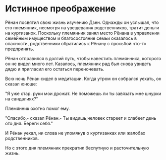 # Истинное преображение

Рёнан посвятил свою жизнь изучению Дзен. Однажды он услышал, что его племянник, несмотря на увещевания родственников, тратит деньги на куртизанок. Поскольку племянник занял место Рёнана в управлении семейным имуществом и благосостояние семьи оказалось в опасности, родственники обратились к Рёнану с просьбой что-то предпринять.

Рёнан отправился в долгий путь, чтобы навестить племянника, которого он не видел много лет. Казалось, племянник рад был снова увидеть дядю и пригласил его остаться переночевать.

Всю ночь Рёнан сидел в медитации. Когда утром он собрался уехать, он сказал юноше:

"Я уже стар. руки мои дрожат. Не поможешь ли ты завязать мне шнурки на сандалиях?"

Племянник охотно помог ему.

"Спасибо,- сказал Рёнан.- Ты видишь,человек стареет и слабеет день ото дня. Береги себя."

И Рёнан уехал, ни слова не упомянув о куртизанках или жалобах родственников.

Но с этого дня племянник прекратил беспутную и расточительную жизнь.
